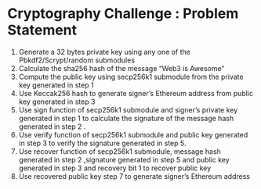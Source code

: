 # Cryptography Challenge : Problem Statement

1. Generate a 32 bytes private key using  any  one of the  Pbkdf2/Scrypt/random submodules 
2. Calculate the sha256 hash of the message  “Web3 is Awesome”
3. Compute the public key using secp256k1 submodule from the private key generated in step 1
4. Use  Keccak256 hash to generate signer’s  Ethereum address from public key generated in step 3
5. Use  sign function of secp256k1 submodule  and  signer’s private key generated in step 1 to calculate the signature of the message hash generated in step 2 .
6. Use  verify function of secp256k1 submodule  and  public  key generated in step 3 to verify the signature generated in step 5.
7. Use recover function of secp256k1 submodule, message hash generated in step 2  ,signature generated in step 5 and  public  key generated in step 3 and recovery bit 1 to recover public key 
8. Use recovered public key step 7 to generate signer’s Ethereum address
